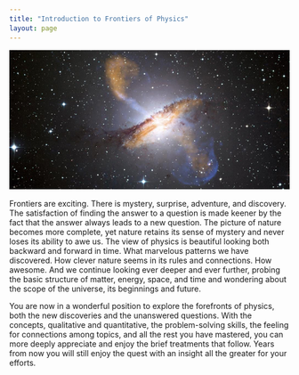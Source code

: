 ```yaml
---
title: "Introduction to Frontiers of Physics"
layout: page
---    
```


![A photo of deep space showing a lot of bright spots on a black background. In the center is a huge ring of brownish gas that encircles an interior that is glowing white. Along the axis of the ring more brownish bluish gas is spewing out into the surrounding space.](../resources/Figure_35_00_01a_D.jpg "This galaxy is ejecting huge jets of matter, powered by an immensely massive black hole at its center. (credit: X-ray: NASA/CXC/CfA/R. Kraft et al.)")

Frontiers are exciting. There is mystery, surprise, adventure, and discovery.
The satisfaction of finding the answer to a question is made keener by the fact
that the answer always leads to a new question. The picture of nature becomes
more complete, yet nature retains its sense of mystery and never loses its
ability to awe us. The view of physics is beautiful looking both backward and
forward in time. What marvelous patterns we have discovered. How clever nature
seems in its rules and connections. How awesome. And we continue looking ever
deeper and ever further, probing the basic structure of matter, energy, space,
and time and wondering about the scope of the universe, its beginnings and
future.

You are now in a wonderful position to explore the forefronts of physics, both
the new discoveries and the unanswered questions. With the concepts, qualitative
and quantitative, the problem-solving skills, the feeling for connections among
topics, and all the rest you have mastered, you can more deeply appreciate and
enjoy the brief treatments that follow. Years from now you will still enjoy the
quest with an insight all the greater for your efforts.
